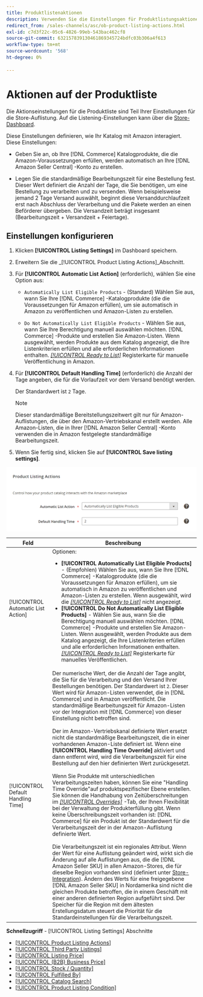 ```yaml
---
title: Produktlistenaktionen
description: Verwenden Sie die Einstellungen für Produktlistungsaktionen , um festzulegen, wie Ihr Commerce-Katalog mit Amazon interagiert.
redirect_from: /sales-channels/asc/ob-product-listing-actions.html
exl-id: c7d3f22c-05c6-4826-99eb-543bac462cf8
source-git-commit: 632157839130461869345724bdfc03b306a4f613
workflow-type: tm+mt
source-wordcount: '568'
ht-degree: 0%

---
```


# Aktionen auf der Produktliste

Die Aktionseinstellungen für die Produktliste sind Teil Ihrer Einstellungen für die Store-Auflistung. Auf die Listening-Einstellungen kann über die [Store-Dashboard](./amazon-store-dashboard.md).

Diese Einstellungen definieren, wie Ihr Katalog mit Amazon interagiert. Diese Einstellungen:

- Geben Sie an, ob Ihre [!DNL Commerce] Katalogprodukte, die die Amazon-Voraussetzungen erfüllen, werden automatisch an Ihre [!DNL Amazon Seller Central] -Konto zu erstellen.

- Legen Sie die standardmäßige Bearbeitungszeit für eine Bestellung fest. Dieser Wert definiert die Anzahl der Tage, die Sie benötigen, um eine Bestellung zu verarbeiten und zu versenden. Wenn beispielsweise jemand 2 Tage Versand auswählt, beginnt diese Versanddurchlaufzeit erst nach Abschluss der Verarbeitung und die Pakete werden an einen Beförderer übergeben. Die Versandzeit beträgt insgesamt (Bearbeitungszeit + Versandzeit + Feiertage).

## Einstellungen konfigurieren

1. Klicken **[!UICONTROL Listing Settings]** im Dashboard speichern.

1. Erweitern Sie die _[!UICONTROL Product Listing Actions]_Abschnitt.

1. Für **[!UICONTROL Automatic List Action]** (erforderlich), wählen Sie eine Option aus:

   - `Automatically List Eligible Products` - (Standard) Wählen Sie aus, wann Sie Ihre [!DNL Commerce] -Katalogprodukte (die die Voraussetzungen für Amazon erfüllen), um sie automatisch in Amazon zu veröffentlichen und Amazon-Listen zu erstellen.

   - `Do Not Automatically List Eligible Products` - Wählen Sie aus, wann Sie Ihre Berechtigung manuell auswählen möchten. [!DNL Commerce] -Produkte und erstellen Sie Amazon-Listen. Wenn ausgewählt, werden Produkte aus dem Katalog angezeigt, die Ihre Listenkriterien erfüllen und alle erforderlichen Informationen enthalten. [_[!UICONTROL Ready to List]_](./ready-to-list.md) Registerkarte für manuelle Veröffentlichung in Amazon.

1. Für **[!UICONTROL Default Handling Time]** (erforderlich) die Anzahl der Tage angeben, die für die Vorlaufzeit vor dem Versand benötigt werden.

   Der Standardwert ist `2` Tage.

   >[!NOTE]
   >
   >Dieser standardmäßige Bereitstellungszeitwert gilt nur für Amazon-Auflistungen, die über den Amazon-Vertriebskanal erstellt werden. Alle Amazon-Listen, die in Ihrer [!DNL Amazon Seller Central] -Konto verwenden die in Amazon festgelegte standardmäßige Bearbeitungszeit.

1. Wenn Sie fertig sind, klicken Sie auf **[!UICONTROL Save listing settings]**.

![Aktionen auf der Produktliste](assets/amazon-product-listing-actions.png)

| Feld | Beschreibung |
|--- |--- |
| [!UICONTROL Automatic List Action] | Optionen:<ul><li>**[!UICONTROL Automatically List Eligible Products]** - (Empfohlen) Wählen Sie aus, wann Sie Ihre [!DNL Commerce] -Katalogprodukte (die die Voraussetzungen für Amazon erfüllen), um sie automatisch in Amazon zu veröffentlichen und Amazon-Listen zu erstellen. Wenn ausgewählt, wird die [_[!UICONTROL Ready to List]_](./ready-to-list.md) nicht angezeigt. </li><li>**[!UICONTROL Do Not Automatically List Eligible Products]** - Wählen Sie aus, wann Sie die Berechtigung manuell auswählen möchten. [!DNL Commerce] -Produkte und erstellen Sie Amazon-Listen. Wenn ausgewählt, werden Produkte aus dem Katalog angezeigt, die Ihre Listenkriterien erfüllen und alle erforderlichen Informationen enthalten. [_[!UICONTROL Ready to List]_](./ready-to-list.md) Registerkarte für manuelles Veröffentlichen.</li></ul> |
| [!UICONTROL Default Handling Time] | Der numerische Wert, der die Anzahl der Tage angibt, die Sie für die Verarbeitung und den Versand Ihrer Bestellungen benötigen. Der Standardwert ist `2`. Dieser Wert wird für Amazon-Listen verwendet, die in [!DNL Commerce] und in Amazon veröffentlicht. Die standardmäßige Bearbeitungszeit für Amazon-Listen vor der Integration mit [!DNL Commerce] von dieser Einstellung nicht betroffen sind.<br><br>Der im Amazon-Vertriebskanal definierte Wert ersetzt nicht die standardmäßige Bearbeitungszeit, die in einer vorhandenen Amazon-Liste definiert ist. Wenn eine **[!UICONTROL Handling Time Override]** aktiviert und dann entfernt wird, wird die Verarbeitungszeit für eine Bestellung auf den hier definierten Wert zurückgesetzt.<br><br>Wenn Sie Produkte mit unterschiedlichen Verarbeitungszeiten haben, können Sie eine &quot;Handling Time Override&quot;auf produktspezifischer Ebene erstellen. Sie können die Handhabung von Zeitüberschreitungen im [_[!UICONTROL Overrides]_](./overrides.md) -Tab, der Ihnen Flexibilität bei der Verwaltung der Produkterfüllung gibt. Wenn keine Überschreibungszeit vorhanden ist: [!DNL Commerce] für ein Produkt ist der Standardwert für die Verarbeitungszeit der in der Amazon-Auflistung definierte Wert.<br><br>Die Verarbeitungszeit ist ein regionales Attribut. Wenn der Wert für eine Auflistung geändert wird, wirkt sich die Änderung auf alle Auflistungen aus, die die [!DNL Amazon Seller SKU] in allen Amazon-Stores, die für dieselbe Region vorhanden sind (definiert unter [Store-Integration](./store-integration.md)). Ändern des Werts für eine freigegebene [!DNL Amazon Seller SKU] in Nordamerika sind nicht die gleichen Produkte betroffen, die in einem Geschäft mit einer anderen definierten Region aufgeführt sind. Der Speicher für die Region mit dem ältesten Erstellungsdatum steuert die Priorität für die Standardeinstellungen für die Verarbeitungszeit. |

**Schnellzugriff** - [!UICONTROL Listing Settings] Abschnitte

- [[!UICONTROL Product Listing Actions]](./product-listing-actions.md)
- [[!UICONTROL Third Party Listings]](./third-party-listing-settings.md)
- [[!UICONTROL Listing Price]](./listing-price.md)
- [[!UICONTROL (B2B) Business Price]](./business-pricing.md)
- [[!UICONTROL Stock / Quantity]](./stock-quantity.md)
- [[!UICONTROL Fulfilled By]](./fulfilled-by.md)
- [[!UICONTROL Catalog Search]](./catalog-search.md)
- [[!UICONTROL Product Listing Condition]](./product-listing-condition.md)
